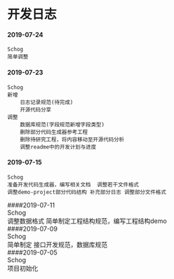 # 开发日志  
#### 2019-07-24
    Schog
    简单调整
#### 2019-07-23
    Schog
    新增 
        日志记录规范(待完成)
        开源代码分享
    调整 
        数据库规范(字段规范新增字段类型) 
        删除部分代码生成器参考工程 
        删除待研究工程，将内容移动至开源代码分析
        调整readme中的开发计划与进度 
#### 2019-07-15
    Schog
    准备开发代码生成器，编写相关文档  调整若干文件格式
    调整demo-project部分代码结构 补充部分日志 调整部分文件格式
####2019-07-11  
    Schog  
    调整数据格式 简单制定工程结构规范，编写工程结构demo  
####2019-07-09  
    Schog  
    简单制定 接口开发规范，数据库规范   
####2019-07-05  
    Schog  
    项目初始化  